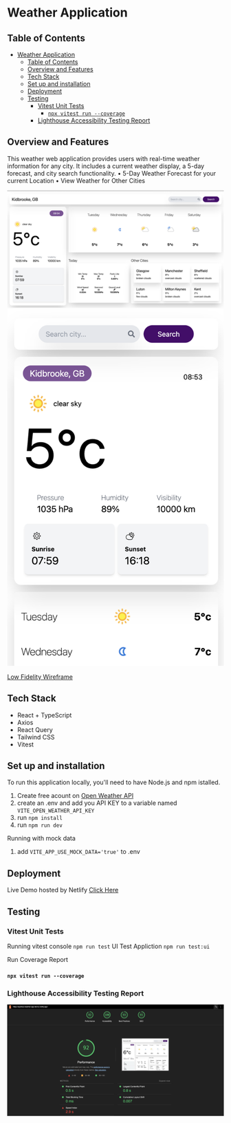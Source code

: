 # Weather Application

## Table of Contents

- [Weather Application](#weather-application)
  - [Table of Contents](#table-of-contents)
  - [Overview and Features](#overview-and-features)
  - [Tech Stack](#tech-stack)
  - [Set up and installation](#set-up-and-installation)
  - [Deployment](#deployment)
  - [Testing](#testing)
    - [Vitest Unit Tests](#vitest-unit-tests)
      - [`npx vitest run --coverage`](#npx-vitest-run---coverage)
    - [Lighthouse Accessibility Testing Report](#lighthouse-accessibility-testing-report)

## Overview and Features

This weather web application provides users with real-time weather information for any city. It includes a current weather display, a 5-day forecast, and city search functionality.
• 5-Day Weather Forecast for your current Location
• View Weather for Other Cities

![webpage screenshot](src/images/web.png)
![webpage screenshot](src/images/mobile.png)

[Low Fidelity Wireframe](https://www.figma.com/proto/IcESFaw3pS3CKGNVjXxt9i/Untitled?node-id=4-3&t=8dmk7LGHtvJNcrbC-0&scaling=contain&content-scaling=fixed&page-id=0%3A1)

## Tech Stack

- React + TypeScript
- Axios
- React Query
- Tailwind CSS
- Vitest

## Set up and installation

To run this application locally, you'll need to have Node.js and npm istalled.

1. Create free acount on [Open Weather API](https://openweathermap.org/)
2. create an .env and add you API KEY to a variable named `VITE_OPEN_WEATHER_API_KEY`
3. run `npm install`
4. run `npm run dev`

Running with mock data

1. add `VITE_APP_USE_MOCK_DATA='true'` to .env

## Deployment

Live Demo hosted by Netlify [Click Here](https://ayishas-weather-app-demo.netlify.app/)

## Testing

### Vitest Unit Tests

Running vitest
console `npm run test`
UI Test Appliction `npm run test:ui`

Run Coverage Report

#### `npx vitest run --coverage`

### Lighthouse Accessibility Testing Report

![webpage screenshot](src/images/lighthouse.png)
